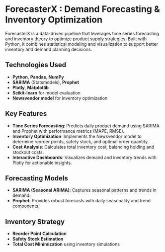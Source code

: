 # ForecasterX : Demand Forecasting & Inventory Optimization

ForecasterX is a data-driven pipeline that leverages time series forecasting and inventory theory to optimize product supply strategies. Built with Python, it combines statistical modeling and visualization to support better inventory and demand planning decisions.

##  Technologies Used
- **Python**, **Pandas**, **NumPy**
- **SARIMA** (Statsmodels), **Prophet**
- **Plotly**, **Matplotlib**
- **Scikit-learn** for model evaluation
- **Newsvendor model** for inventory optimization

##  Key Features
- **Time Series Forecasting**: Predicts daily product demand using SARIMA and Prophet with performance metrics (MAPE, RMSE).
- **Inventory Optimization**: Implements the Newsvendor model to determine reorder points, safety stock, and optimal order quantity.
- **Cost Analysis**: Calculates total inventory cost, balancing holding and stockout costs.
- **Interactive Dashboards**: Visualizes demand and inventory trends with Plotly for actionable insights.

##  Forecasting Models
- **SARIMA (Seasonal ARIMA)**: Captures seasonal patterns and trends in demand.
- **Prophet**: Provides robust forecasts with daily seasonality and trend components.

##  Inventory Strategy
- **Reorder Point Calculation**
- **Safety Stock Estimation**
- **Total Cost Minimization** using inventory simulations

